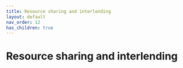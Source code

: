 ```yaml
---
title: Resource sharing and interlending
layout: default
nav_order: 12
has_children: true
---
```


# Resource sharing and interlending
